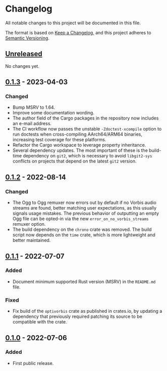 # Changelog
All notable changes to this project will be documented in this file.

The format is based on [Keep a Changelog](https://keepachangelog.com/en/1.0.0/),
and this project adheres to
[Semantic Versioning](https://semver.org/spec/v2.0.0.html).

## [Unreleased]

No changes yet.

## [0.1.3] - 2023-04-03

### Changed
- Bump MSRV to 1.64.
- Improve some documentation wording.
- The author field of the Cargo packages in the repository now includes an
  e-mail address.
- The CI workflow now passes the unstable `-Zdoctest-xcompile` option to run
  doctests when cross-compiling AArch64/ARM64 binaries, increasing test coverage
  for these platforms.
- Refactor the Cargo workspace to leverage property inheritance.
- Several dependency updates. The most important of these is the build-time
  dependency on `git2`, which is necessary to avoid `libgit2-sys` conflicts on
  projects that depend on the latest `git2` version.

## [0.1.2] - 2022-08-14

### Changed
- The Ogg to Ogg remuxer now errors out by default if no Vorbis audio streams
  are found, better matching user expectations, as this usually signals usage
  mistakes. The previous behavior of outputting an empty Ogg file can be
  opted-in via the new `error_on_no_vorbis_streams` remuxer option.
- The build dependency on the `chrono` crate was removed. The build script now
  depends on the `time` crate, which is more lightweight and better maintained.

## [0.1.1] - 2022-07-07
### Added
- Document minimum supported Rust version (MSRV) in the `README.md` file.

### Fixed
- Fix build of the `optivorbis` crate as published in crates.io, by updating a
  dependency that previously required patching its source to be compatible
  with the crate.

## [0.1.0] - 2022-07-06
### Added
- First public release.

[Unreleased]: https://github.com/OptiVorbis/OptiVorbis/compare/v0.1.3...HEAD
[0.1.3]: https://github.com/OptiVorbis/OptiVorbis/compare/v0.1.2...v0.1.3
[0.1.2]: https://github.com/OptiVorbis/OptiVorbis/compare/v0.1.1...v0.1.2
[0.1.1]: https://github.com/OptiVorbis/OptiVorbis/compare/v0.1.0...v0.1.1
[0.1.0]: https://github.com/OptiVorbis/OptiVorbis/releases/tag/v0.1.0
